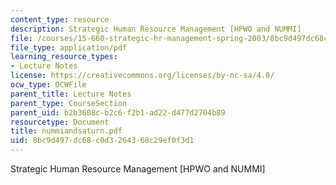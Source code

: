 ```yaml
---
content_type: resource
description: Strategic Human Resource Management [HPWO and NUMMI]
file: /courses/15-660-strategic-hr-management-spring-2003/8bc9d497dc68c0d3264368c29ef0f3d1_nummiandsaturn.pdf
file_type: application/pdf
learning_resource_types:
- Lecture Notes
license: https://creativecommons.org/licenses/by-nc-sa/4.0/
ocw_type: OCWFile
parent_title: Lecture Notes
parent_type: CourseSection
parent_uid: b2b3608c-b2c6-f2b1-ad22-d477d2704b89
resourcetype: Document
title: nummiandsaturn.pdf
uid: 8bc9d497-dc68-c0d3-2643-68c29ef0f3d1
---
```

Strategic Human Resource Management [HPWO and NUMMI]
